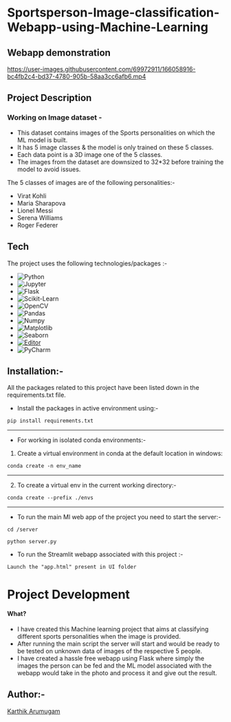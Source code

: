 # Sportsperson-Image-classification-Webapp-using-Machine-Learning

## Webapp demonstration
https://user-images.githubusercontent.com/69972911/166058916-bc4fb2c4-bd37-4780-905b-58aa3cc6afb6.mp4

## Project Description
### Working on Image dataset - 

* This dataset contains images of the Sports personalities on which the ML model is built. 
* It has 5 image classes & the model is only trained on these 5 classes.
* Each data point is a 3D image one of the 5 classes.
* The images from the dataset are downsized to 32*32 before training the model to avoid issues.

The 5 classes of images are of the following personalities:- 
* Virat Kohli
* Maria Sharapova
* Lionel Messi
* Serena Williams
* Roger Federer

## Tech
The project uses the following technologies/packages :- 

- ![Python](https://img.shields.io/badge/-Python-black?style=flat-square&logo=Python)
- ![Jupyter](https://img.shields.io/badge/Jupyter-F37626.svg?&style=for-the-badge&logo=Jupyter&logoColor=white)
- ![Flask](https://img.shields.io/badge/Flask-000000?style=for-the-badge&logo=flask&logoColor=white)
- ![Scikit-Learn](https://img.shields.io/badge/scikit_learn-F7931E?style=for-the-badge&logo=scikit-learn&logoColor=white)
- ![OpenCV](https://img.shields.io/badge/OpenCV-27338e?style=for-the-badge&logo=OpenCV&logoColor=white)
- ![Pandas](https://img.shields.io/badge/-Pandas-black?style=flat-square&logo=Pandas)
- ![Numpy](https://img.shields.io/badge/-Numpy-black?style=flat-square&logo=Numpy)
- ![Matplotlib](https://img.shields.io/badge/-Matplotlib-black?style=flat-square&logo=Matplotlib)
- ![Seaborn](https://img.shields.io/badge/-Seaborn-black?logo=seaborn&logoColor=white)
- [![Editor](https://img.shields.io/badge/Editor-VSCode-blue?style=flat-square&logo=visual-studio-code&logoColor=white)](https://code.visualstudio.com/)
- ![PyCharm](https://img.shields.io/badge/-PyCharm-000000?logo=pycharm&logoColor=white)


## Installation:-

All the packages related to this project have been listed down in the requirements.txt file.

* Install the packages in active environment using:-
```
pip install requirements.txt
```
------------
* For working in isolated conda environments:-
1. Create a virtual environment in conda at the default location in windows:
```
conda create -n env_name
```
-----------
2. To create a virtual env in the current working directory:-
```
conda create --prefix ./envs
```
-----------
* To run the main Ml web app of the project you need to start the server:-
```
cd /server
```
```
python server.py
```

* To run the Streamlit webapp associated with this project :-
```
Launch the "app.html" present in UI folder
```
# Project Development 

#### What?
* I have created this Machine learning project that aims at classifying different sports personalities when the image is provided.
* After running the main script the server will start and would be ready to be tested on unknown data of images of the respective 5 people.
* I have created a hassle free webapp using Flask where simply the images the person can be fed and the ML model associated with the webapp would take in the photo and process it and give out the result.


## Author:-
[Karthik Arumugam](https://github.com/KarthikArumugam3)
